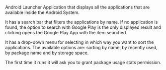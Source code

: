 Android Launcher Application that displays all the applications that are available inside the Android System.

It has a search bar that filters the applications by name. If no application is found, the option to search with Google Play is the only displayed result and clicking opens the Google Play App with the item searched. 

It has a drop-down menu for selecting in which way you want to sort the applications. The available options are: sorting by name, by recently used, by package name and by storage space.

The first time it runs it will ask you to grant package usage stats permission.
